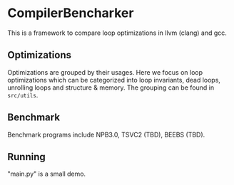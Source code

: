 # CompilerBencharker
This is a framework to compare loop optimizations in llvm (clang) and gcc.
## Optimizations
Optimizations are grouped by their usages. Here we focus on loop optimizations which can be categorized into loop invariants, dead loops, unrolling loops and structure & memory.
The grouping can be found in ```src/utils```.
## Benchmark
Benchmark programs include NPB3.0, TSVC2 (TBD), BEEBS (TBD).
## Running
"main.py" is a small demo.